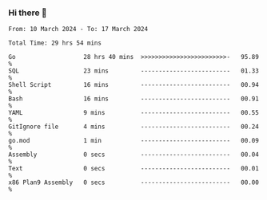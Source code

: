### Hi there 👋

<!--
**zhumeme/zhumeme** is a ✨ _special_ ✨ repository because its `README.md` (this file) appears on your GitHub profile.

Here are some ideas to get you started:

- 🔭 I’m currently working on ...
- 🌱 I’m currently learning ...
- 👯 I’m looking to collaborate on ...
- 🤔 I’m looking for help with ...
- 💬 Ask me about ...
- 📫 How to reach me: ...
- 😄 Pronouns: ...
- ⚡ Fun fact: ...
-->

<!--START_SECTION:waka-->

```all_time
From: 10 March 2024 - To: 17 March 2024

Total Time: 29 hrs 54 mins

Go                   28 hrs 40 mins  >>>>>>>>>>>>>>>>>>>>>>>>-   95.89 %
SQL                  23 mins         -------------------------   01.33 %
Shell Script         16 mins         -------------------------   00.94 %
Bash                 16 mins         -------------------------   00.91 %
YAML                 9 mins          -------------------------   00.55 %
GitIgnore file       4 mins          -------------------------   00.24 %
go.mod               1 min           -------------------------   00.09 %
Assembly             0 secs          -------------------------   00.04 %
Text                 0 secs          -------------------------   00.01 %
x86 Plan9 Assembly   0 secs          -------------------------   00.00 %
```

<!--END_SECTION:waka-->
